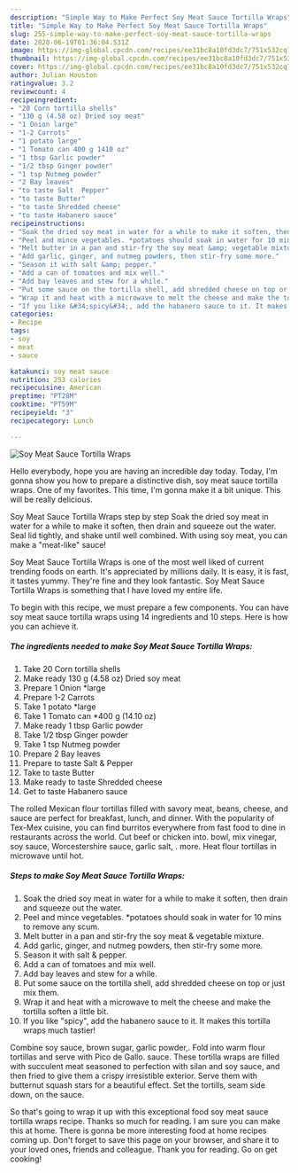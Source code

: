 ```yaml
---
description: "Simple Way to Make Perfect Soy Meat Sauce Tortilla Wraps"
title: "Simple Way to Make Perfect Soy Meat Sauce Tortilla Wraps"
slug: 255-simple-way-to-make-perfect-soy-meat-sauce-tortilla-wraps
date: 2020-06-19T01:36:04.531Z
image: https://img-global.cpcdn.com/recipes/ee31bc8a10fd3dc7/751x532cq70/soy-meat-sauce-tortilla-wraps-recipe-main-photo.jpg
thumbnail: https://img-global.cpcdn.com/recipes/ee31bc8a10fd3dc7/751x532cq70/soy-meat-sauce-tortilla-wraps-recipe-main-photo.jpg
cover: https://img-global.cpcdn.com/recipes/ee31bc8a10fd3dc7/751x532cq70/soy-meat-sauce-tortilla-wraps-recipe-main-photo.jpg
author: Julian Houston
ratingvalue: 3.2
reviewcount: 4
recipeingredient:
- "20 Corn tortilla shells"
- "130 g (4.58 oz) Dried soy meat"
- "1 Onion large"
- "1-2 Carrots"
- "1 potato large"
- "1 Tomato can 400 g 1410 oz"
- "1 tbsp Garlic powder"
- "1/2 tbsp Ginger powder"
- "1 tsp Nutmeg powder"
- "2 Bay leaves"
- "to taste Salt  Pepper"
- "to taste Butter"
- "to taste Shredded cheese"
- "to taste Habanero sauce"
recipeinstructions:
- "Soak the dried soy meat in water for a while to make it soften, then drain and squeeze out the water."
- "Peel and mince vegetables. *potatoes should soak in water for 10 mins to remove any scum."
- "Melt butter in a pan and stir-fry the soy meat &amp; vegetable mixture."
- "Add garlic, ginger, and nutmeg powders, then stir-fry some more."
- "Season it with salt &amp; pepper."
- "Add a can of tomatoes and mix well."
- "Add bay leaves and stew for a while."
- "Put some sauce on the tortilla shell, add shredded cheese on top or just mix them."
- "Wrap it and heat with a microwave to melt the cheese and make the tortilla soften a little bit."
- "If you like &#34;spicy&#34;, add the habanero sauce to it. It makes this tortilla wraps much tastier!"
categories:
- Recipe
tags:
- soy
- meat
- sauce

katakunci: soy meat sauce 
nutrition: 253 calories
recipecuisine: American
preptime: "PT28M"
cooktime: "PT59M"
recipeyield: "3"
recipecategory: Lunch

---
```



![Soy Meat Sauce Tortilla Wraps](https://img-global.cpcdn.com/recipes/ee31bc8a10fd3dc7/751x532cq70/soy-meat-sauce-tortilla-wraps-recipe-main-photo.jpg)

Hello everybody, hope you are having an incredible day today. Today, I'm gonna show you how to prepare a distinctive dish, soy meat sauce tortilla wraps. One of my favorites. This time, I'm gonna make it a bit unique. This will be really delicious.

Soy Meat Sauce Tortilla Wraps step by step Soak the dried soy meat in water for a while to make it soften, then drain and squeeze out the water. Seal lid tightly, and shake until well combined. With using soy meat, you can make a &#34;meat-like&#34; sauce!

Soy Meat Sauce Tortilla Wraps is one of the most well liked of current trending foods on earth. It's appreciated by millions daily. It is easy, it is fast, it tastes yummy. They're fine and they look fantastic. Soy Meat Sauce Tortilla Wraps is something that I have loved my entire life.


To begin with this recipe, we must prepare a few components. You can have soy meat sauce tortilla wraps using 14 ingredients and 10 steps. Here is how you can achieve it.

<!--inarticleads1-->

##### The ingredients needed to make Soy Meat Sauce Tortilla Wraps:

1. Take 20 Corn tortilla shells
1. Make ready 130 g (4.58 oz) Dried soy meat
1. Prepare 1 Onion *large
1. Prepare 1-2 Carrots
1. Take 1 potato *large
1. Take 1 Tomato can *400 g (14.10 oz)
1. Make ready 1 tbsp Garlic powder
1. Take 1/2 tbsp Ginger powder
1. Take 1 tsp Nutmeg powder
1. Prepare 2 Bay leaves
1. Prepare to taste Salt &amp; Pepper
1. Take to taste Butter
1. Make ready to taste Shredded cheese
1. Get to taste Habanero sauce


The rolled Mexican flour tortillas filled with savory meat, beans, cheese, and sauce are perfect for breakfast, lunch, and dinner. With the popularity of Tex-Mex cuisine, you can find burritos everywhere from fast food to dine in restaurants across the world. Cut beef or chicken into. bowl, mix vinegar, soy sauce, Worcestershire sauce, garlic salt, . more. Heat flour tortillas in microwave until hot. 

<!--inarticleads2-->

##### Steps to make Soy Meat Sauce Tortilla Wraps:

1. Soak the dried soy meat in water for a while to make it soften, then drain and squeeze out the water.
1. Peel and mince vegetables. *potatoes should soak in water for 10 mins to remove any scum.
1. Melt butter in a pan and stir-fry the soy meat &amp; vegetable mixture.
1. Add garlic, ginger, and nutmeg powders, then stir-fry some more.
1. Season it with salt &amp; pepper.
1. Add a can of tomatoes and mix well.
1. Add bay leaves and stew for a while.
1. Put some sauce on the tortilla shell, add shredded cheese on top or just mix them.
1. Wrap it and heat with a microwave to melt the cheese and make the tortilla soften a little bit.
1. If you like &#34;spicy&#34;, add the habanero sauce to it. It makes this tortilla wraps much tastier!


Combine soy sauce, brown sugar, garlic powder,. Fold into warm flour tortillas and serve with Pico de Gallo. sauce. These tortilla wraps are filled with succulent meat seasoned to perfection with silan and soy sauce, and then fried to give them a crispy irresistible exterior. Serve them with butternut squash stars for a beautiful effect. Set the tortills, seam side down, on the sauce. 

So that's going to wrap it up with this exceptional food soy meat sauce tortilla wraps recipe. Thanks so much for reading. I am sure you can make this at home. There is gonna be more interesting food at home recipes coming up. Don't forget to save this page on your browser, and share it to your loved ones, friends and colleague. Thank you for reading. Go on get cooking!
